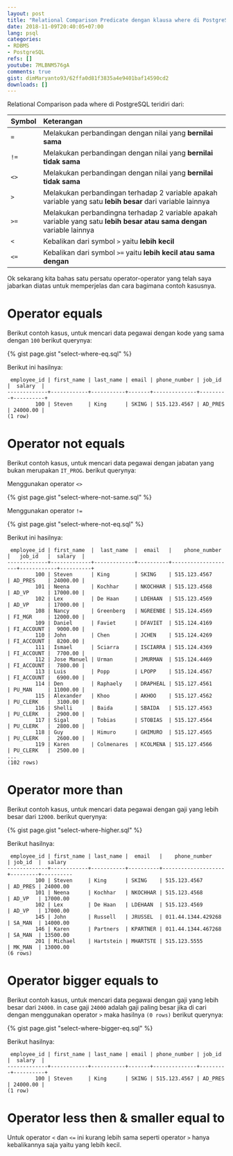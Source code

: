 ```yaml
---
layout: post
title: "Relational Comparison Predicate dengan klausa where di PostgreSQL"
date: 2018-11-09T20:40:05+07:00
lang: psql
categories:
- RDBMS
- PostgreSQL
refs: []
youtube: 7MLBNM576gA
comments: true
gist: dimMaryanto93/62ffa0d81f3835a4e9401baf14590cd2
downloads: []
---
```


Relational Comparison pada where di PostgreSQL teridiri dari:

| Symbol                        | Keterangan  |
| :---                          | :---        |
| `=`                           | Melakukan perbandingan dengan nilai yang **bernilai sama** |
| `!=`                          | Melakukan perbandingan dengan nilai yang **bernilai tidak sama** |
| `<>`                          | Melakukan perbandingan dengan nilai yang **bernilai tidak sama** |
| `>`                           | Melakukan perbandingan terhadap 2 variable apakah variable yang satu **lebih besar** dari variable lainnya |
| `>=`                          | Melakukan perbandingna terhadap 2 variable apakah variable yang satu **lebih besar atau sama dengan** variable lainnya |
| `<`                           | Kebalikan dari symbol `>` yaitu **lebih kecil** |
| `<=`                          | Kebalikan dari symbol `>=` yaitu **lebih kecil atau sama dengan** |

Ok sekarang kita bahas satu persatu operator-operator yang telah saya jabarkan diatas untuk memperjelas dan cara bagimana contoh kasusnya.

# Operator equals

Berikut contoh kasus, untuk mencari data pegawai dengan kode yang sama dengan `100` berikut querynya:

{% gist page.gist "select-where-eq.sql" %}

Berikut ini hasilnya:

```postgresql-console
 employee_id | first_name | last_name | email | phone_number | job_id  |  salary  | 
-------------+------------+-----------+-------+--------------+---------+----------+
         100 | Steven     | King      | SKING | 515.123.4567 | AD_PRES | 24000.00 |
(1 row)
```

# Operator not equals

Berikut contoh kasus, untuk mencari data pegawai dengan jabatan yang bukan merupakan `IT_PROG`. berikut querynya:

Menggunakan operator `<>`

{% gist page.gist "select-where-not-same.sql" %}

Menggunakan operator `!=`

{% gist page.gist "select-where-not-eq.sql" %}

Berikut ini hasilnya:

```postgresql-console
 employee_id | first_name  |  last_name  |  email   |    phone_number    |   job_id   |  salary  |
-------------+-------------+-------------+----------+--------------------+------------+----------+
         100 | Steven      | King        | SKING    | 515.123.4567       | AD_PRES    | 24000.00 |
         101 | Neena       | Kochhar     | NKOCHHAR | 515.123.4568       | AD_VP      | 17000.00 |
         102 | Lex         | De Haan     | LDEHAAN  | 515.123.4569       | AD_VP      | 17000.00 |
         108 | Nancy       | Greenberg   | NGREENBE | 515.124.4569       | FI_MGR     | 12000.00 |
         109 | Daniel      | Faviet      | DFAVIET  | 515.124.4169       | FI_ACCOUNT |  9000.00 |
         110 | John        | Chen        | JCHEN    | 515.124.4269       | FI_ACCOUNT |  8200.00 |
         111 | Ismael      | Sciarra     | ISCIARRA | 515.124.4369       | FI_ACCOUNT |  7700.00 |
         112 | Jose Manuel | Urman       | JMURMAN  | 515.124.4469       | FI_ACCOUNT |  7800.00 |
         113 | Luis        | Popp        | LPOPP    | 515.124.4567       | FI_ACCOUNT |  6900.00 |
         114 | Den         | Raphaely    | DRAPHEAL | 515.127.4561       | PU_MAN     | 11000.00 |
         115 | Alexander   | Khoo        | AKHOO    | 515.127.4562       | PU_CLERK   |  3100.00 |
         116 | Shelli      | Baida       | SBAIDA   | 515.127.4563       | PU_CLERK   |  2900.00 |
         117 | Sigal       | Tobias      | STOBIAS  | 515.127.4564       | PU_CLERK   |  2800.00 |
         118 | Guy         | Himuro      | GHIMURO  | 515.127.4565       | PU_CLERK   |  2600.00 |
         119 | Karen       | Colmenares  | KCOLMENA | 515.127.4566       | PU_CLERK   |  2500.00 |
...
(102 rows)
```

# Operator more than

Berikut contoh kasus, untuk mencari data pegawai dengan gaji yang lebih besar dari `12000`. berikut querynya:

{% gist page.gist "select-where-higher.sql" %}

Berikut hasilnya:

```postgresql-console
 employee_id | first_name | last_name |  email   |    phone_number    | job_id  |  salary  
-------------+------------+-----------+----------+--------------------+---------+----------
         100 | Steven     | King      | SKING    | 515.123.4567       | AD_PRES | 24000.00
         101 | Neena      | Kochhar   | NKOCHHAR | 515.123.4568       | AD_VP   | 17000.00
         102 | Lex        | De Haan   | LDEHAAN  | 515.123.4569       | AD_VP   | 17000.00
         145 | John       | Russell   | JRUSSEL  | 011.44.1344.429268 | SA_MAN  | 14000.00
         146 | Karen      | Partners  | KPARTNER | 011.44.1344.467268 | SA_MAN  | 13500.00
         201 | Michael    | Hartstein | MHARTSTE | 515.123.5555       | MK_MAN  | 13000.00
(6 rows)
```

# Operator bigger equals to

Berikut contoh kasus, untuk mencari data pegawai dengan gaji yang lebih besar dari `24000`. in case gaji `24000` adalah gaji paling besar jika di cari dengan menggunakan operator `>` maka hasilnya `(0 rows)` berikut querynya:

{% gist page.gist "select-where-bigger-eq.sql" %}

Berikut hasilnya:

```postgresql-console
 employee_id | first_name | last_name | email | phone_number | job_id  |  salary  |
-------------+------------+-----------+-------+--------------+---------+----------+
         100 | Steven     | King      | SKING | 515.123.4567 | AD_PRES | 24000.00 |
(1 row)
```

# Operator less then & smaller equal to

Untuk operator `<` dan `<=` ini kurang lebih sama seperti operator `>` hanya kebalikannya saja yaitu yang lebih kecil.
